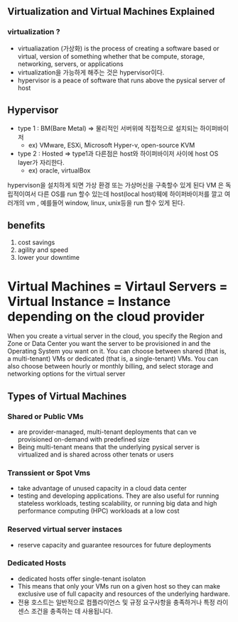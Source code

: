 ## Virtualization and Virtual Machines Explained

### virtualization ?
- virtualiazation (가상화) is the process of creating a software based or virtual, version of something whether that be compute, storage, networking, servers, or applications
- virtualization을 가능하게 해주는 것은 hypervisor이다.
- hypervisor is a peace of software that runs above the pysical server of host


## Hypervisor
- type 1 : BM(Bare Metal) => 물리적인 서버위에 직접적으로 설치되는 하이퍼바이저
  - ex) VMware, ESXi, Microsoft Hyper-v, open-source KVM
- type 2 : Hosted => type1과 다른점은 host와 하이퍼바이저 사이에 host OS layer가 자리한다.
  - ex) oracle, virtualBox

hypervison을 설치하게 되면 가상 환경 또는 가상머신을 구축할수 있게 된다
VM 은 독립적이여서 다른 OS를 run 할수 있는데 host(local host)웨에 하이퍼바이저를 깔고 여러개의 vm , 예를들어 window, linux, unix등을 run 할수 있게 된다.

## benefits

1. cost savings
2. agility and speed
3. lower your downtime

# Virtual Machines = Virtaul Servers = Virtual Instance = Instance     depending on the cloud provider

 When you create a virtual server in the cloud, you specify the Region and Zone or Data Center you want the server to be provisioned in and the Operating System you want on it. You can choose between shared (that is, a multi-tenant) VMs or dedicated (that is, a single-tenant) VMs. You can also choose between hourly or monthly billing, and select storage and networking options for the virtual server
 
## Types of Virtual Machines


### Shared or Public VMs
 - are provider-managed, multi-tenant deployments that can ve provisioned on-demand with predefined size
 - Being multi-tenant means that the underlying pysical server is virtualized and is shared across other tenats or users

### Transsient or Spot Vms
 -  take advantage of unused capacity in a cloud data center
 -  testing and developing applications. They are also useful for running stateless workloads, testing scalability, or running big data and high performance computing (HPC) workloads at a low cost

### Reserved virtual server instaces
 - reserve capacity and guarantee resources for future deployments

### Dedicated Hosts 
 -  dedicated hosts offer single-tenant isolaton
 -  This means that only your VMs run on a given host so they can make exclusive use of full capacity and resources of the underlying hardware.
 -  전용 호스트는 일반적으로 컴플라이언스 및 규정 요구사항을 충족하거나 특정 라이센스 조건을 충족하는 데 사용됩니다.

